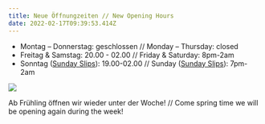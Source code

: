 ```yaml
---
title: Neue Öffnungzeiten // New Opening Hours
date: 2022-02-17T09:39:53.414Z
---
```

* Montag – Donnerstag: geschlossen // Monday – Thursday: closed
* Freitag & Samstag: 20.00 - 02.00 // Friday & Saturday: 8pm-2am
* Sonntag ([Sunday Slips](https://comedyinenglish.de/event/sunday-slips/2021-08-22/)): 19.00-02.00 // Sunday ([Sunday Slips](https://comedyinenglish.de/event/sunday-slips/2021-08-22/)): 7pm-2am

![](img/logo.svg)

Ab Frühling öffnen wir wieder unter der Woche! // Come spring time we will be opening again during the week!
